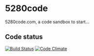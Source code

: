 5280code
========

5280code.com, a code sandbox to start...

Code status
------------
[![Build Status](https://semaphoreapp.com/api/v1/projects/7c1ea3e4-1ef6-4e12-be39-3fb9b2716f55/268651/badge.png)](https://semaphoreapp.com/codebender/5280code)
[![Code Climate](https://codeclimate.com/github/codebender/5280code.png)](https://codeclimate.com/github/codebender/5280code)
